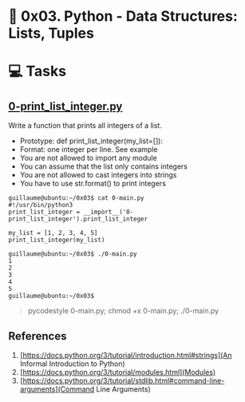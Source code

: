 # :book: 0x03. Python - Data Structures: Lists, Tuples

# :computer: Tasks
## [0-print_list_integer.py](0-print_list_integer.py)
Write a function that prints all integers of a list.
 - Prototype: def print_list_integer(my_list=[]):
 - Format: one integer per line. See example
 - You are not allowed to import any module
 - You can assume that the list only contains integers
 - You are not allowed to cast integers into strings
 - You have to use str.format() to print integers

```
guillaume@ubuntu:~/0x03$ cat 0-main.py
#!/usr/bin/python3
print_list_integer = __import__('0-print_list_integer').print_list_integer

my_list = [1, 2, 3, 4, 5]
print_list_integer(my_list)

guillaume@ubuntu:~/0x03$ ./0-main.py
1
2
3
4
5
guillaume@ubuntu:~/0x03$
```

> pycodestyle 0-main.py; chmod +x 0-main.py; ./0-main.py

## References
 1. [https://docs.python.org/3/tutorial/introduction.html#strings](An Informal Introduction to Python)
 2. [https://docs.python.org/3/tutorial/modules.html](Modules)
 3. [https://docs.python.org/3/tutorial/stdlib.html#command-line-arguments](Command Line Arguments)

